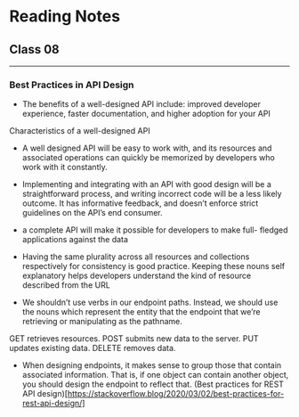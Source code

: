# Reading Notes
## Class 08
_____________________________________________________________________________________________________________________________________



### Best Practices in API Design

- The benefits of a well-designed API include: improved developer experience, faster documentation, and higher adoption for your API

Characteristics of a well-designed API
- A well designed API will be easy to work with, and its resources and associated operations can quickly be memorized by developers who work with it constantly.
- Implementing and integrating with an API with good design will be a straightforward process, and writing incorrect code will be a less likely outcome. It has informative feedback, and doesn’t enforce strict guidelines on the API’s end consumer.
- a complete API will make it possible for developers to make full- fledged applications against the data
- Having the same plurality across all resources and collections respectively for consistency is good practice. Keeping these nouns self explanatory helps developers understand the kind of resource described from the URL

- We shouldn’t use verbs in our endpoint paths. Instead, we should use the nouns which represent the entity that the endpoint that we’re retrieving or manipulating as the pathname.

GET retrieves resources.
POST submits new data to the server.
PUT updates existing data.
DELETE removes data.

- When designing endpoints, it makes sense to group those that contain associated information. That is, if one object can contain another object, you should design the endpoint to reflect that.
(Best practices for REST API design)[https://stackoverflow.blog/2020/03/02/best-practices-for-rest-api-design/]

